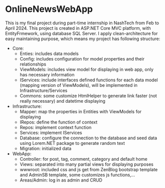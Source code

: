 # OnlineNewsWebApp 
This is my final project during part-time internship in NashTech from Feb to April 2024.
This project is created in ASP.NET Core MVC platform, with EntityFrmework, using database SQL Server.
I apply clean-architecture for easy maintaining purpose, which means my project has following structure:
- Core:
  + Enties: includes data models
  + Config: includes configuration for model properties and their relationships
  + ViewModels: includes view model for displaying in web app, only has necessary information
  + IServices: include interfaces defined functions for each data model (mapping version of ViewModels), will be implemented in Infrastructure/Services
  + Commons: some customize HtmlHelper to generate link faster (not really necessary) and datetime displaying
- Infrastructure:
  + Mapper: map the properties in Entities with ViewModels for displaying
  + IRepos: define the function of context
  + Repos: implement context function
  + Services: implement IServices
  + Database: configure the connection to the database and seed data using Lorem.NET package to generate random text
  + Migration: initialized data
- WebApp:
  + Controller: for post, tag, comment, category and default home
  + Views: separated into many partial views for displaying purposes
  + wwwroot: included css and js get from ZenBlog bootstrap template and AdminSB template, some customizes js functions,...
  + Areas/Admin: log in as admin and CRUD 

